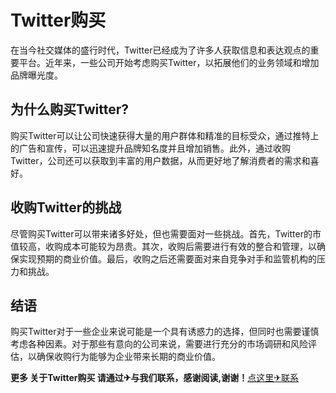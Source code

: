 # Twitter购买

在当今社交媒体的盛行时代，Twitter已经成为了许多人获取信息和表达观点的重要平台。近年来，一些公司开始考虑购买Twitter，以拓展他们的业务领域和增加品牌曝光度。

## 为什么购买Twitter?

购买Twitter可以让公司快速获得大量的用户群体和精准的目标受众，通过推特上的广告和宣传，可以迅速提升品牌知名度并且增加销售。此外，通过收购Twitter，公司还可以获取到丰富的用户数据，从而更好地了解消费者的需求和喜好。

## 收购Twitter的挑战

尽管购买Twitter可以带来诸多好处，但也需要面对一些挑战。首先，Twitter的市值较高，收购成本可能较为昂贵。其次，收购后需要进行有效的整合和管理，以确保实现预期的商业价值。最后，收购之后还需要面对来自竞争对手和监管机构的压力和挑战。

## 结语

购买Twitter对于一些企业来说可能是一个具有诱惑力的选择，但同时也需要谨慎考虑各种因素。对于那些有意向的公司来说，需要进行充分的市场调研和风险评估，以确保收购行为能够为企业带来长期的商业价值。

**更多 关于Twitter购买 请通过✈与我们联系，感谢阅读,谢谢！**[点这里✈联系](https://add.k02.cc)